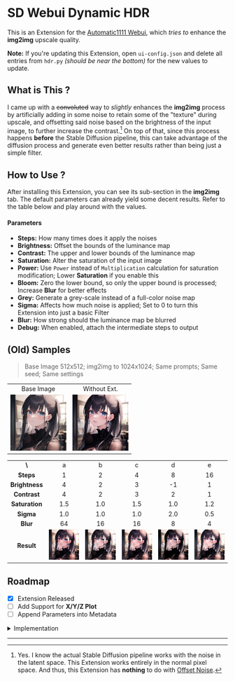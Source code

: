 # SD Webui Dynamic HDR
This is an Extension for the [Automatic1111 Webui](https://github.com/AUTOMATIC1111/stable-diffusion-webui), which *tries to* enhance the **img2img** upscale quality.

**Note:** If you're updating this Extension, open `ui-config.json` and delete all entries from `hdr.py` *(should be near the bottom)* for the new values to update.

## What is This ?
I came up with a ~~convoluted~~ way to *slightly* enhances the **img2img** process 
by artificially adding in some noise to retain some of the "texture" during upscale, 
and offsetting said noise based on the brightness of the input image, to further increase the contrast.[^1] 
On top of that, since this process happens **before** the Stable Diffusion pipeline, 
this can take advantage of the diffusion process and generate even better results rather than being just a simple filter.

## How to Use ?
After installing this Extension, you can see its sub-section in the **img2img** tab. 
The default parameters can already yield some decent results.
Refer to the table below and play around with the values.

#### Parameters
- **Steps:** How many times does it apply the noises
- **Brightness:** Offset the bounds of the luminance map
- **Contrast:** The upper and lower bounds of the luminance map
- **Saturation:** Alter the saturation of the input image
- **Power:** Use `Power` instead of `Multiplication` calculation for saturation modification; Lower **Saturation** if you enable this
- **Bloom:** Zero the lower bound, so only the upper bound is processed; Increase **Blur** for better effects
- **Grey:** Generate a grey-scale instead of a full-color noise map
- **Sigma:** Affects how much noise is applied; Set to 0 to turn this Extension into just a basic Filter
- **Blur:** How strong should the luminance map be blurred
- **Debug:** When enabled, attach the intermediate steps to output

## (Old) Samples
> Base Image 512x512; img2img to 1024x1024; Same prompts; Same seed; Same settings

<table>
    <tbody>
        <tr align="center">
            <td>Base Image</td>
            <td>Without Ext.</td>
        </tr>
        <tr align="center">
            <td><img src="sample/Base.jpg" width=128></td>
            <td><img src="sample/Off.jpg" width=128></td>
        </tr>
    </tbody>
</table>

<table>
    <tbody>
        <tr align="center">
            <td><b>\</b></td>
            <td>a</td>
            <td>b</td>
            <td>c</td>
            <td>d</td>
            <td>e</td>
        </tr>
        <tr align="center">
            <td><b>Steps</b></td>
            <td>1</td>
            <td>2</td>
            <td>4</td>
            <td>8</td>
            <td>16</td>
        </tr>
        <tr align="center">
            <td><b>Brightness</b></td>
            <td>4</td>
            <td>2</td>
            <td>3</td>
            <td>-1</td>
            <td>1</td>
        </tr>
        <tr align="center">
            <td><b>Contrast</b></td>
            <td>4</td>
            <td>2</td>
            <td>3</td>
            <td>2</td>
            <td>1</td>
        </tr>
        <tr align="center">
            <td><b>Saturation</b></td>
            <td>1.5</td>
            <td>1.0</td>
            <td>1.5</td>
            <td>1.0</td>
            <td>1.2</td>
        </tr>
        <tr align="center">
            <td><b>Sigma</b></td>
            <td>1.0</td>
            <td>1.0</td>
            <td>1.0</td>
            <td>2.0</td>
            <td>0.5</td>
        </tr>
        <tr align="center">
            <td><b>Blur</b></td>
            <td>64</td>
            <td>16</td>
            <td>16</td>
            <td>8</td>
            <td>4</td>
        </tr>
        <tr align="center">
            <td><b>Result</b></td>
            <td><img src="sample/01-4-4-1.5-1.0-64.jpg" width=100></td>
            <td><img src="sample/02-2-2-1.0-1.0-16.jpg" width=100></td>
            <td><img src="sample/04-3-3-1.5-1.0-16.jpg" width=100></td>
            <td><img src="sample/08-1-2-1.0-2.0-08.jpg" width=100></td>
            <td><img src="sample/16-1-1-1.2-0.5-04.jpg" width=100></td>
        </tr>
    </tbody>
</table>

## Roadmap
- [X] Extension Released
- [ ] Add Support for **X/Y/Z Plot**
- [ ] Append Parameters into Metadata

<details>
<summary>Implementation</summary>

~~**What this Extension actually does:**~~
When you run **img2img**, it first calculates a luminance map of the input image. 
Then it blurs the map and scales the map to a range controlled by `Brightness` and `Contrast`.
The saturation of the input image is modified. And a noise map controlled by `Sigma` is generated centered around the luminance map.
The noise map is finally applied to the input image for specified `Steps`.

</details>

<hr>

[^1]: Yes. I know the actual Stable Diffusion pipeline works with the noise in the latent space. This Extension works entirely in the normal pixel space.
And thus, this Extension has **nothing** to do with [Offset Noise](https://www.crosslabs.org/blog/diffusion-with-offset-noise).